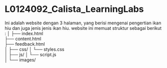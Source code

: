 # L0124092_Calista_LearningLabs
Ini adalah website dengan 3 halaman, yang berisi mengenai pengertian ikan hiu dan juga jenis jenis ikan hiu. website ini memuat struktur sebagai berikut :
│
├── index.html            
├── content.html          
├── feedback.html        
│
├── css/
│   └── styles.css        
│
├── js/
│   └── script.js        
│
└── images/
